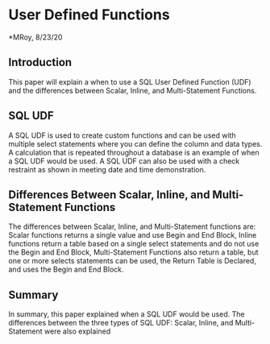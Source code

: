 # User Defined Functions
*MRoy, 8/23/20

## Introduction
This paper will explain a when to use a SQL User Defined Function (UDF) and the differences between Scalar, Inline, and Multi-Statement Functions. 

## SQL UDF
A SQL UDF is used to create custom functions and can be used with multiple select statements where you can define the column and data types. A calculation that is repeated throughout a database is an example of when a SQL UDF would be used. A SQL UDF can also be used with a check restraint as shown in meeting date and time demonstration.

## Differences Between Scalar, Inline, and Multi-Statement Functions
The differences between Scalar, Inline, and Multi-Statement functions are: Scalar functions returns a single value and use Begin and End Block, Inline functions return a table based on a single select statements and do not use the Begin and End Block,  Multi-Statement Functions also return a table, but one or more selects statements can be used, the Return Table is Declared, and uses the Begin and End Block.

## Summary
In summary, this paper explained when a SQL UDF would be used. The differences between the three types of SQL UDF: Scalar, Inline, and Multi-Statement were also explained  
